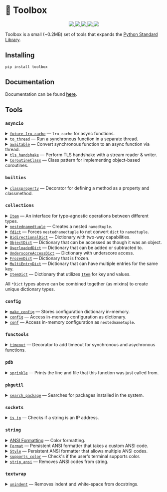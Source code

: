 # 🧰 Toolbox

<p align="center">

  <a href="https://www.pepy.tech/projects/toolbox">
    <img src="https://static.pepy.tech/badge/toolbox">
  </a>

  <a href="https://github.com/synchronizing/toolbox/actions?query=workflow%3ABuild">
    <img src="https://github.com/synchronizing/toolbox/workflows/Build/badge.svg?branch=master&event=push">
  </a>

  <a href="https://synchronizing.github.io/toolbox/">
    <img src="https://github.com/synchronizing/toolbox/workflows/Docs/badge.svg?branch=master&event=push">
  </a>

  <a href="https://coveralls.io/github/synchronizing/toolbox?branch=master">
    <img src="https://coveralls.io/repos/github/synchronizing/toolbox/badge.svg?branch=master">
  </a>

  <a href="https://opensource.org/licenses/MIT">
    <img src="https://img.shields.io/badge/License-MIT-yellow.svg">
  </a>
</p>

Toolbox is a small (~0.2MB) set of tools that expands the [Python Standard Library](https://docs.python.org/3/library/).

## Installing

```
pip install toolbox
```

## Documentation

Documentation can be found [**here**](http://synchronizing.github.io/toolbox/).

## Tools

### `asyncio`

<details>
  <summary><a href="https://synchronizing.github.io/toolbox/module/asyncio.html#toolbox.asyncio.cache.future_lru_cache"><code>future_lru_cache</code></a> — <code>lru_cache</code> for async functions.</summary><br>
  
```python
from toolbox import future_lru_cache
import asyncio

@future_lru_cache
async def func():
    await asyncio.sleep(10)
    return 42

async def main():
    await func() # Runs once.
    await func() # Returns cached value.

asyncio.run(main())
````
</details>

<details>
  <summary><a href="https://synchronizing.github.io/toolbox/module/asyncio.html#toolbox.asyncio.threads.to_thread"><code>to_thread</code></a> — Run a synchronous function in a separate thread.</summary><br>

```python
from toolbox import to_thread
import asyncio
import time

def func():
    time.sleep(2)
    return "Hello world"

async def main():
    await to_thread(func)

asyncio.run(main())
````

</details>

<details>
  <summary><a href="https://synchronizing.github.io/toolbox/module/asyncio.html#toolbox.asyncio.threads.awaitable"><code>awaitable</code></a> — Convert synchronous function to an async function via thread.</summary><br>
  
Leverages the `to_thread` function above.

```python
from toolbox import awaitable
import asyncio
import time

@awaitable
def func():
    time.sleep(2)
    return "Hello world"

async def main():
    await func()

asyncio.run(func())
```
</details>

<details>
  <summary><a href="https://synchronizing.github.io/toolbox/module/asyncio.html#toolbox.asyncio.streams.tls_handshake"><code>tls_handshake</code></a> — Perform TLS handshake with a stream reader & writer.</summary><br>

```python
from toolbox import tls_handshake
import asyncio

async def client():
    reader, writer = await asyncio.open_connection("httpbin.org", 443, ssl=False)
    await tls_handshake(reader=reader, writer=writer)

    # Communication is now encrypted.

asyncio.run(client())
```
</details>

<details>
  <summary><a href="https://synchronizing.github.io/toolbox/module/asyncio.html#toolbox.asyncio.pattern.CoroutineClass"><code>CoroutineClass</code></a> — Class pattern for implementing object-based coroutines. </summary><br>
  
Pattern for creating a coroutine-like class that has multiple ways to start it.

```python
from toolbox import CoroutineClass
import asyncio

class Coroutine(CoroutineClass):
    def __init__(self, run: bool = False):
        super().__init__(run=run)

    # Default entry function.
    async def entry(self):
        await asyncio.sleep(1)
        return "Hello world"

# Start coroutine outside Python async context.
def iomain():

    # via __init__
    coro = Coroutine(run=True)
    print(coro.result)  # Hello world

    # via .run()
    coro = Coroutine()
    result = coro.run()
    print(result)  # Hello world

# Start coroutine inside Python async context.
async def aiomain():

    # via __init__
    coro = Coroutine(run=True)
    await asyncio.sleep(1)
    coro.stop()
    print(coro.result)  # None - because process was stopped before completion.

    # via .run()
    coro = Coroutine()
    coro.run()
    await asyncio.sleep(1)
    result = coro.stop()  # None - because coroutine was stopped before completion.
    print(result)  # Hello world

    # via await
    coro = Coroutine()
    result = await coro  # You can also start, and await later.
    print(result)  # Hello World

    # via context manager
    async with Coroutine() as coro:
        result = await coro
    print(result)  # Hello World
```
</details>

### `builtins`

<details>
  <summary><a href="https://synchronizing.github.io/toolbox/module/builtins.html#toolbox.builtins.property.classproperty"><code>classproperty</code></a> — Decorator for defining a method as a property and classmethod.</summary><br>

Allows access to computed class attributes.

```python
from toolbox import classproperty

class Animal:
    @classproperty
    def dog(cls):
        return "whoof!"

print(Animal.dog) #  'whoof!'
```
</details>

### `collections`

<details>
  <summary><a href="https://synchronizing.github.io/toolbox/module/collections.html#toolbox.collections.item.Item"><code>Item</code></a> — An interface for type-agnostic operations between different types.</summary><br>

```python
from toolbox import Item

item = Item(100)
print(item == b"100" == "100" == 100) #  True
```
</details>

<details>
  <summary><a href="https://synchronizing.github.io/toolbox/module/collections.html#toolbox.collections.namedtuple.nestednamedtuple"><code>nestednamedtuple</code></a> — Creates a nested <code>namedtuple</code>.</summary><br>

```python
from toolbox import nestednamedtuple

nt = nestednamedtuple({"hello": {"ola": "mundo"}})
print(nt)           #  namedtupled(hello=namedtupled(ola='mundo'))
print(nt.hello.ola) #  mundo
```
</details>

<details>
  <summary><a href="https://synchronizing.github.io/toolbox/module/collections.html#toolbox.collections.namedtuple.fdict"><code>fdict</code></a> — Forces <code>nestednamedtuple</code> to not convert <code>dict</code> to <code>namedtuple</code>. </summary><br>

```python
from toolbox import nestednamedtuple, fdict

d = {"hello": "world"}
nt = nestednamedtuple({"forced": fdict(d), "notforced": d})

print(nt.notforced) #  namedtupled(hello='world')
print(nt.forced)    #  {'hello': 'world'}
```
</details>

<details>
  <summary><a href="https://synchronizing.github.io/toolbox/module/collections.html#toolbox.collections.mapping.BidirectionalDict"><code>BidirectionalDict</code></a> — Dictionary with two-way capabilities.</summary><br>

```python
from toolbox import BidirectionalDict

d = BidirectionalDict({"hello": "world"})
print(d) #  {'hello': 'world', 'world': 'hello'}
```
</details>

<details>
  <summary><a href="https://synchronizing.github.io/toolbox/module/collections.html#toolbox.collections.mapping.ObjectDict"><code>ObjectDict</code></a> — Dictionary that can be accessed as though it was an object.</summary><br>

```python
from toolbox import ObjectDict

d = ObjectDict({"hello": "world"})
print(d.hello) #  'world'
```
</details>

<details>
  <summary><a href="https://synchronizing.github.io/toolbox/module/collections.html#toolbox.collections.mapping.OverloadedDict"><code>OverloadedDict</code></a> — Dictionary that can be added or subtracted to.</summary><br>

```python
from toolbox import OverloadedDict

d1 = OverloadedDict({"hello": "world"})
d2 = OverloadedDict({"ola": "mundo"})

d1 += d2
print(d1) #  {'hello': 'world', 'ola': 'mundo'}

d1 -= d2
print(d1) #  {'hello': 'world'}
```
</details>

<details>
  <summary><a href="https://synchronizing.github.io/toolbox/module/collections.html#toolbox.collections.mapping.UnderscoreAccessDict"><code>UnderscoreAccessDict</code></a> — Dictionary with underscore access.</summary><br>

```python
from toolbox import UnderscoreAccessDict

d = UnderscoreAccessDict({"hello": "world"})
print(d.hello) #  'world'
```
</details>

<details>
  <summary><a href="https://synchronizing.github.io/toolbox/module/collections.html#toolbox.collections.mapping.FrozenDict"><code>FrozenDict</code></a> — Dictionary that is frozen.</summary><br>

```python
from toolbox import FrozenDict

d = FrozenDict({"hello": "world"})
d["hello"] = "mundo" # KeyError: Cannot set key and value because this is a frozen dictionary.
```
</details>

<details>
  <summary><a href="https://synchronizing.github.io/toolbox/module/collections.html#toolbox.collections.mapping.MultiEntryDict"><code>MultiEntryDict</code></a> — Dictionary that can have multiple entries for the same key.</summary><br>

```python
from toolbox import MultiEntryDict

d = MultiEntryDict({"hello": "world"})
d["hello"] = "mundo"
print(d) #  {'hello': ['world', 'mundo']}
```
</details>

<details>
  <summary><a href="https://synchronizing.github.io/toolbox/module/collections.html#toolbox.collections.mapping.ItemDict"><code>ItemDict</code></a> — Dictionary that utilizes <a href="#Item"><code>Item</code></a> for key and values.</summary><br>

```python
from toolbox import ItemDict, Item

d = ItemDict({"100": "one hundred"})
print(d[100])                                          #  one hundred
print(d[100] == d['100'] == d[b'100'] == d[Item(100)]) #  True
```
</details>

All `*Dict` types above can be combined together (as mixins) to create unique dictionary types.

### `config`

<details>
  <summary><a href="https://synchronizing.github.io/toolbox/module/config.html#toolbox.config.globalconfig.make_config"><code>make_config</code></a> — Stores configuration dictionary in-memory.</summary><br>

Creates a global configuration that can be accessed by other portions of the code via `conf` or `config` function calls. Minimizes the need to create `Config` objects and pass them around different modules, classes, functions, etc.

```python
from toolbox import make_config

make_config(hello="world")
```
</details>

<details>
  <summary><a href="https://synchronizing.github.io/toolbox/module/config.html#toolbox.config.globalconfig.config"><code>config</code></a> — Access in-memory configuration as dictionary.</summary><br>

```python
from toolbox import config

print(config()['hello']) #  'world'
```
</details>

<details>
  <summary><a href="https://synchronizing.github.io/toolbox/module/config.html#toolbox.config.globalconfig.conf"><code>conf</code></a> — Access in-memory configuration as <code>nestednametuple</code>.</summary><br>

```python
from toolbox import conf

print(conf().hello) #  'world'
```
</details>

### `functools`

<details>
  <summary><a href="https://synchronizing.github.io/toolbox/module/functools.html#toolbox.functools.timeout.timeout"><code>timeout</code></a> — Decorator to add timeout for synchronous and asychronous functions.</summary><br>

Decorator that adds support for synchronous and asynchronous function timeout. Quits function after an amount of time passes.

```python
from toolbox import timeout
import asyncio
import time

@timeout(seconds=1)
def func():
    time.sleep(15)

@timeout(seconds=1)
async def func():
    await asyncio.sleep(15)
```
</details>

### `pdb`

<details>
  <summary><a href="https://synchronizing.github.io/toolbox/module/pdb.html#toolbox.pdb.sprinke.sprinkle"><code>sprinkle</code></a> —  Prints the line and file that this function was just called from.</summary><br>

```python
from toolbox.pdb.sprinkle import sprinkle

sprinkle() # >>> 3 this_file.py
sprinkle("hello", "world") # >>> 4 this_file.py hello world
```
</details>

### `pkgutil`

<details>
  <summary><a href="https://synchronizing.github.io/toolbox/module/pkgutil.html#toolbox.pkgutil.package.search_package"><code>search_package</code></a> — Searches for packages installed in the system.</summary><br>

```python
from toolbox import search_package

print(search_package("toolbox", method="is"))
#  {'toolbox': <module 'toolbox' from '.../toolbox/__init__.py'>}
```
</details>

### `sockets`

<details>
  <summary><a href="https://synchronizing.github.io/toolbox/module/sockets.html#toolbox.sockets.ip.is_ip"><code>is_ip</code></a> — Checks if a string is an IP address.</summary><br>

```python
from toolbox import is_ip

print(is_ip('127.0.0.1')) # True
print(is_ip('localhost')) # False
```
</details>

### `string`

<details>
  <summary><a href="https://synchronizing.github.io/toolbox/module/string.html#color">ANSI Formatting</a> — Color formatting.</summary><br>

Check documentation [here](https://synchronizing.github.io/toolbox/module/string.html#color) for further information on all built-in formats.

```python
from toolbox import bold, red

print(red("This text is red!"))
print(bold("This text is bolded!"))
```
</details>

<details>
  <summary><a href="https://synchronizing.github.io/toolbox/module/string.html#toolbox.string.color.Format"><code>Format</code></a> — Persistent ANSI formatter that takes a custom ANSI code.</summary><br>

```python
from toolbox import Format

bold = Format(code=1)
print(bold("hello world"))
```
</details>

<details>
  <summary><a href="https://synchronizing.github.io/toolbox/module/string.html#toolbox.string.color.Style"><code>Style</code></a> — Persistent ANSI formatter that allows multiple ANSI codes.</summary><br>

```python
from toolbox import Style, red, bold

error = Style(red, bold)
print(error("This is red & bolded error."))
```
</details>

<details>
  <summary><a href="https://synchronizing.github.io/toolbox/module/string.html#toolbox.string.color.supports_color"><code>supports_color</code></a> — Check's if the user's terminal supports color.</summary><br>

```python
from toolbox import supports_color

print(supports_color()) # True
```
</details>

<details>
  <summary><a href="https://synchronizing.github.io/toolbox/module/string.html#toolbox.string.color.strip_ansi"><code>strip_ansi</code></a> — Removes ANSI codes from string.</summary><br>

```python
from toolbox import strip_ansi

print(strip_ansi("\x1b[1mhello world\x1b[0m")) #  hello world
```
</details>

### `textwrap`

<details>
  <summary><a href="https://synchronizing.github.io/toolbox/module/textwrap.html#toolbox.textwrap.text.unindent"><code>unindent</code></a> — Removes indent and white-space from docstrings.</summary><br>

```python
from toolbox import unindent

def test():
    text = """
           hello world
           this is a test
           """
    print(text)

    text = unindent(
        """
        hello world
        this is a test
        """
    )
    print(text)

test()
#           hello world
#           this is a test
#
# hello world
# this is a test
```
</details>
